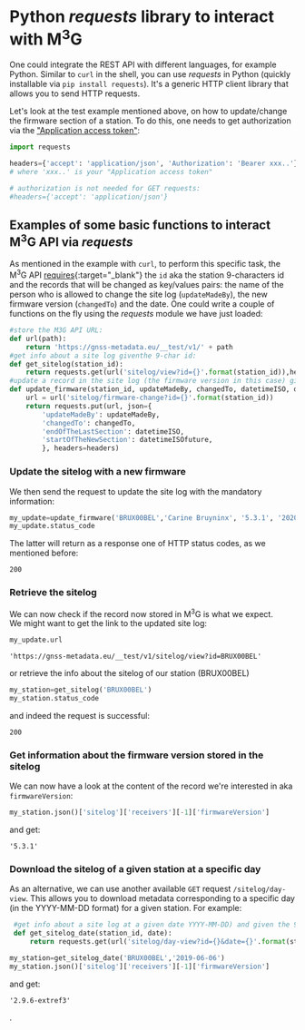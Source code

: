 # Python <i>requests</i> library to interact with M<sup>3</sup>G

One could integrate the REST API with different languages, for example Python. Similar to `curl` in the shell, you can use *requests* in Python (quickly installable via `pip install requests`). It's a generic HTTP client library that allows you to send HTTP requests.

Let's look at the test example mentioned above, on how to update/change the firmware section of a station. To do this, one needs to get authorization via the ["Application access token"](authorization.md):

```python
import requests

headers={'accept': 'application/json', 'Authorization': 'Bearer xxx..'}
# where 'xxx..' is your "Application access token"

# authorization is not needed for GET requests:
#headers={'accept': 'application/json'}
```
## Examples of some basic functions to interact M<sup>3</sup>G API via <i>requests</i>
As mentioned in the example with `curl`, to perform this specific task, the M<sup>3</sup>G API [requires](https://gnss-metadata.eu/__test/site/api-docs#/Update/put_sitelog_firmware_change){:target="_blank"} the `id` aka the station 9-characters id and the records that will be changed as key/values pairs: the name of the person who is allowed to change the site log (`updateMadeBy`), the new firmware version (`changedTo`) and the date.
One could write a couple of functions on the fly using the *requests* module we have just loaded:

```python
#store the M3G API URL:
def url(path):
    return 'https://gnss-metadata.eu/__test/v1/' + path
#get info about a site log giventhe 9-char id:
def get_sitelog(station_id):
    return requests.get(url('sitelog/view?id={}'.format(station_id)),headers=headers)
#update a record in the site log (the firmware version in this case) given the 9-char id:
def update_firmware(station_id, updateMadeBy, changedTo, datetimeISO, datetimeISOfuture):
    url = url('sitelog/firmware-change?id={}'.format(station_id))
    return requests.put(url, json={
        'updateMadeBy': updateMadeBy,
        'changedTo': changedTo,
        'endOfTheLastSection': datetimeISO,
        'startOfTheNewSection': datetimeISOfuture,
        }, headers=headers)
```
### Update the sitelog with a new firmware
We then send the request to update the site log with the mandatory information:
```python
my_update=update_firmware('BRUX00BEL','Carine Bruyninx', '5.3.1', '2020-09-04T11:50Z', '2020-09-04T11:51Z')
my_update.status_code
```
The latter will return as a response one of HTTP status codes, as we mentioned before:
```
200
```
### Retrieve the sitelog
We can now check if the record now stored in  M<sup>3</sup>G is what we expect.<br>
We might want to get the link to the updated site log:
```python
my_update.url
```
```
'https://gnss-metadata.eu/__test/v1/sitelog/view?id=BRUX00BEL'
```
or retrieve the info about the sitelog of our station (BRUX00BEL)
```python
my_station=get_sitelog('BRUX00BEL')
my_station.status_code
```
and indeed the request is successful:
```
200
```
### Get information about the firmware version stored in the sitelog
We can now have a look at the content of the record we're interested in aka `firmwareVersion`:
```python
my_station.json()['sitelog']['receivers'][-1]['firmwareVersion']
```
and get:
```
'5.3.1'
```
### Download the sitelog of a given station at a specific day
As an alternative, we can use another available `GET` request `/sitelog/day-view`.
This allows you to download metadata corresponding to a specific day (in the YYYY-MM-DD format) for a given station. For example:
```python
 #get info about a site log at a given date YYYY-MM-DD) and given the 9-char id:
 def get_sitelog_date(station_id, date):
     return requests.get(url('sitelog/day-view?id={}&date={}'.format(station_id,date)),headers=headers)

my_station=get_sitelog_date('BRUX00BEL','2019-06-06')
my_station.json()['sitelog']['receivers'][-1]['firmwareVersion']
```
and get:
```
'2.9.6-extref3'
```
.
